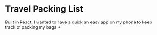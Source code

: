 <h1>Travel Packing List</h1>
<p> Built in React, I wanted to have a quick an easy app on my phone to keep track of packing my bags ✈</p>

